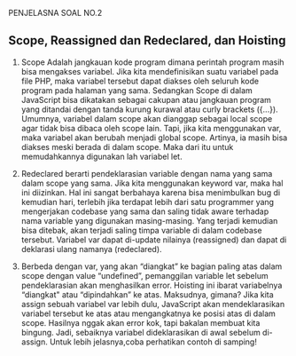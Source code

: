 PENJELASNA SOAL NO.2 

## Scope, Reassigned dan Redeclared, dan Hoisting

1. Scope Adalah jangkauan kode program dimana perintah program masih bisa mengakses variabel. Jika kita mendefinisikan suatu variabel pada file PHP, maka variabel tersebut dapat diakses oleh seluruh kode program pada halaman yang sama. Sedangkan Scope di dalam JavaScript bisa dikatakan sebagai cakupan atau jangkauan program yang ditandai dengan tanda kurung kurawal atau curly brackets ({...}). Umumnya, variabel dalam scope akan dianggap sebagai local scope agar tidak bisa dibaca oleh scope lain. Tapi, jika kita menggunakan var, maka
variabel akan berubah menjadi global scope. Artinya, ia masih bisa diakses meski berada di dalam scope. Maka dari itu untuk memudahkannya digunakan lah variabel let. 

2. Redeclared berarti pendeklarasian variable dengan nama yang sama dalam scope yang sama. Jika kita menggunakan keyword var, maka hal ini diizinkan. Hal ini sangat berbahaya karena bisa menimbulkan bug di kemudian hari, terlebih jika terdapat lebih dari satu programmer yang mengerjakan codebase yang sama dan saling tidak aware terhadap nama variable yang digunakan masing-masing. Yang terjadi kemudian bisa ditebak, akan terjadi saling timpa variable di dalam codebase tersebut. Variabel var dapat di-update nilainya (reassigned) dan dapat di deklarasi ulang namanya (redeclared). 

3. Berbeda dengan var, yang akan “diangkat” ke bagian paling atas dalam scope dengan value “undefined”, pemanggilan variable let sebelum pendeklarasian akan menghasilkan error. Hoisting ini ibarat variabelnya “diangkat" atau “dipindahkan” ke atas. Maksudnya, gimana? Jika kita assign sebuah variabel var lebih dulu, JavaScript akan mendeklarasikan variabel tersebut ke atas atau mengangkatnya ke posisi atas di dalam scope. Hasilnya nggak akan error kok, tapi bakalan membuat kita bingung. Jadi, sebaiknya variabel dideklarasikan di awal sebelum di-assign. Untuk lebih jelasnya,coba perhatikan contoh di samping!

